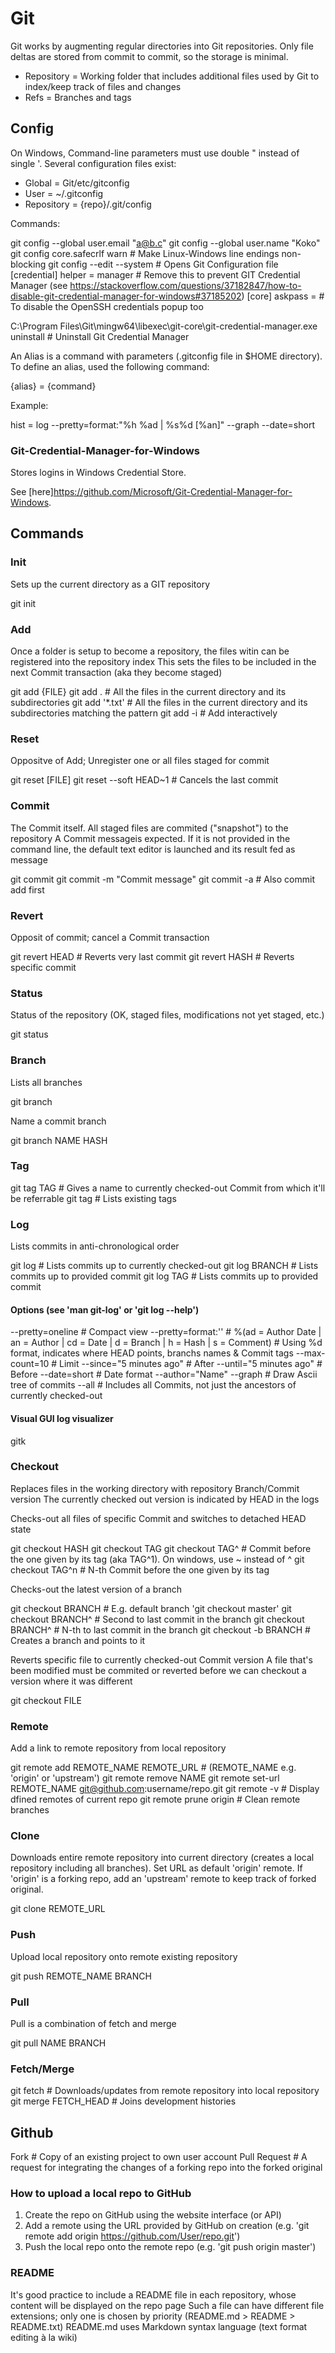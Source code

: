 # Git

Git works by augmenting regular directories into Git repositories.
Only file deltas are stored from commit to commit, so the storage is minimal.

* Repository = Working folder that includes additional files used by Git to index/keep track of files and changes
* Refs = Branches and tags

## Config

On Windows, Command-line parameters must use double " instead of single '.
Several configuration files exist:

* Global = Git/etc/gitconfig
* User = ~/.gitconfig
* Repository  = {repo}/.git/config

Commands:

  git config --global user.email "a@b.c"
  git config --global user.name "Koko"
  git config core.safecrlf warn # Make Linux-Windows line endings non-blocking
  git config --edit --system # Opens Git Configuration file
    \[credential\]
      helper = manager # Remove this to prevent GIT Credential Manager (see <https://stackoverflow.com/questions/37182847/how-to-disable-git-credential-manager-for-windows#37185202>)
    \[core\]
      askpass = # To disable the OpenSSH credentials popup too

  C:\Program Files\Git\mingw64\libexec\git-core\git-credential-manager.exe uninstall # Uninstall Git Credential Manager

An Alias is a command with parameters (.gitconfig file in $HOME directory).
To define an alias, used the following command:

  {alias} = {command}

Example:

  hist = log --pretty=format:"%h %ad | %s%d [%an]" --graph --date=short

### Git-Credential-Manager-for-Windows

Stores logins in Windows Credential Store.

See [here]<https://github.com/Microsoft/Git-Credential-Manager-for-Windows>.

## Commands

### Init

Sets up the current directory as a GIT repository

  git init

### Add

Once a folder is setup to become a repository, the files witin can be registered into the repository index
This sets the files to be included in the next Commit transaction (aka they become staged)

  git add {FILE}
  git add . # All the files in the current directory and its subdirectories
  git add '*.txt' # All the files in the current directory and its subdirectories matching the pattern
  git add -i # Add interactively

### Reset

Oppositve of Add; Unregister one or all files staged for commit

  git reset \[FILE\]
  git reset --soft HEAD~1 # Cancels the last commit

### Commit

The Commit itself. All staged files are commited ("snapshot") to the repository
A Commit messageis expected. If it is not provided in the command line, the default text editor is launched and its result fed as message

  git commit
  git commit -m "Commit message"
  git commit -a # Also commit add first

### Revert

Opposit of commit; cancel a Commit transaction

  git revert HEAD # Reverts very last commit
  git revert HASH # Reverts specific commit

### Status

Status of the repository (OK, staged files, modifications not yet staged, etc.)

  git status

### Branch

Lists all branches

  git branch

Name a commit branch

  git branch NAME HASH

### Tag

  git tag TAG # Gives a name to currently checked-out Commit from which it'll be referrable
  git tag # Lists existing tags

### Log

Lists commits in anti-chronological order

  git log # Lists commits up to currently checked-out
  git log BRANCH # Lists commits up to provided commit
  git log TAG # Lists commits up to provided commit

#### Options (see 'man git-log' or 'git log --help')

  --pretty=oneline # Compact view
  --pretty=format:'' # %(ad = Author Date | an = Author | cd = Date | d = Branch | h = Hash | s = Comment)
                     # Using %d format, indicates where HEAD points, branchs names & Commit tags
  --max-count=10 # Limit
  --since="5 minutes ago" # After
  --until="5 minutes ago" # Before
  --date=short # Date format
  --author="Name"
  --graph # Draw Ascii tree of commits 
  --all # Includes all Commits, not just the ancestors of currently checked-out

#### Visual GUI log visualizer

  gitk

### Checkout

Replaces files in the working directory with repository Branch/Commit version
The currently checked out version is indicated by HEAD in the logs

Checks-out all files of specific Commit and switches to detached HEAD state

  git checkout HASH
  git checkout TAG
  git checkout TAG^ # Commit before the one given by its tag (aka TAG^1). On windows, use ~ instead of ^
  git checkout TAG^n # N-th Commit before the one given by its tag

Checks-out the latest version of a branch

  git checkout BRANCH # E.g. default branch 'git checkout master'
  git checkout BRANCH^ # Second to last commit in the branch
  git checkout BRANCH^ # N-th to last commit in the branch
  git checkout -b BRANCH # Creates a branch and points to it

Reverts specific file to currently checked-out Commit version
A file that's been modified must be commited or reverted before we can checkout a version where it was different

  git checkout FILE

### Remote

Add a link to remote repository from local repository

  git remote add REMOTE_NAME REMOTE_URL # (REMOTE_NAME e.g. 'origin' or 'upstream')
  git remote remove NAME
  git remote set-url REMOTE_NAME git@github.com:username/repo.git
  git remote -v # Display dfined remotes of current repo
  git remote prune origin # Clean remote branches

### Clone

Downloads entire remote repository into current directory (creates a local repository including all branches).
Set URL as default 'origin' remote. If 'origin' is a forking repo, add an 'upstream' remote to keep track of forked original.

  git clone REMOTE_URL

### Push

Upload local repository onto remote existing repository

  git push REMOTE_NAME BRANCH

### Pull

Pull is a combination of fetch and merge

  git pull NAME BRANCH

### Fetch/Merge

  git fetch # Downloads/updates from remote repository into local repository
  git merge FETCH_HEAD # Joins development histories

## Github

Fork # Copy of an existing project to own user account
Pull Request # A request for integrating the changes of a forking repo into the forked original

### How to upload a local repo to GitHub

1. Create the repo on GitHub using the website interface (or API)
2. Add a remote using the URL provided by GitHub on creation (e.g. 'git remote add origin <https://github.com/User/repo.git>')
3. Push the local repo onto the remote repo (e.g. 'git push origin master')

### README

It's good practice to include a README file in each repository, whose content will be displayed on the repo page
Such a file can have different file extensions; only one is chosen by priority (README.md > README > README.txt)
README.md uses Markdown syntax language (text format editing à la wiki)